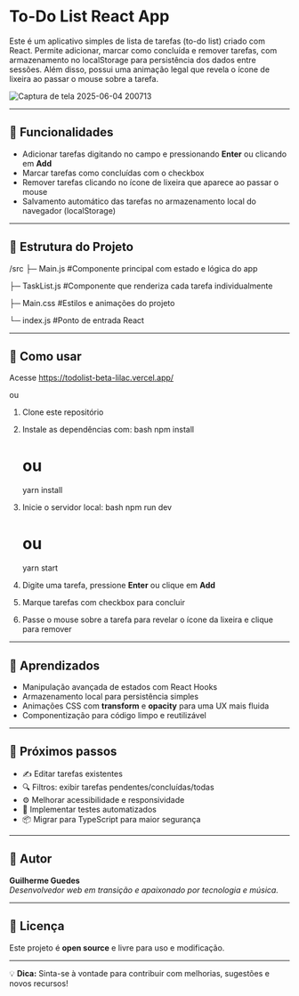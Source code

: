 
# To-Do List React App

Este é um aplicativo simples de lista de tarefas (to-do list) criado com React. Permite adicionar, marcar como concluída e remover tarefas, com armazenamento no localStorage para persistência dos dados entre sessões. Além disso, possui uma animação legal que revela o ícone de lixeira ao passar o mouse sobre a tarefa.

![Captura de tela 2025-06-04 200713](https://github.com/user-attachments/assets/22c27764-dd3f-40dd-aea3-c2a4e6afa75c)

---

## 🚀 Funcionalidades


- Adicionar tarefas digitando no campo e pressionando **Enter** ou clicando em **Add**  
- Marcar tarefas como concluídas com o checkbox  
- Remover tarefas clicando no ícone de lixeira que aparece ao passar o mouse  
- Salvamento automático das tarefas no armazenamento local do navegador (localStorage)  

---

## 📂 Estrutura do Projeto


/src
 ├─ Main.js           #Componente principal com estado e lógica do app
 
 ├─ TaskList.js       #Componente que renderiza cada tarefa individualmente
 
 ├─ Main.css          #Estilos e animações do projeto
 
 └─ index.js          #Ponto de entrada React


---

## 🎯 Como usar

Acesse https://todolist-beta-lilac.vercel.app/ 

ou

1. Clone este repositório  
2. Instale as dependências com:
    bash
   npm install
   # ou
   yarn install
     
3. Inicie o servidor local:
    bash
   npm run dev
   # ou
   yarn start
     
4. Digite uma tarefa, pressione **Enter** ou clique em **Add**  
5. Marque tarefas com checkbox para concluir  
6. Passe o mouse sobre a tarefa para revelar o ícone da lixeira e clique para remover

---

## 🧠 Aprendizados

- Manipulação avançada de estados com React Hooks  
- Armazenamento local para persistência simples  
- Animações CSS com **transform** e **opacity** para uma UX mais fluida  
- Componentização para código limpo e reutilizável

---

## 🚧 Próximos passos

- ✍️ Editar tarefas existentes  
- 🔍 Filtros: exibir tarefas pendentes/concluídas/todas  
- ⚙️ Melhorar acessibilidade e responsividade  
- 🧪 Implementar testes automatizados  
- 📦 Migrar para TypeScript para maior segurança

---

## 👤 Autor

**Guilherme Guedes**  
*Desenvolvedor web em transição e apaixonado por tecnologia e música.*

---

## 📄 Licença

Este projeto é **open source** e livre para uso e modificação.  

---

💡 **Dica:** Sinta-se à vontade para contribuir com melhorias, sugestões e novos recursos!
